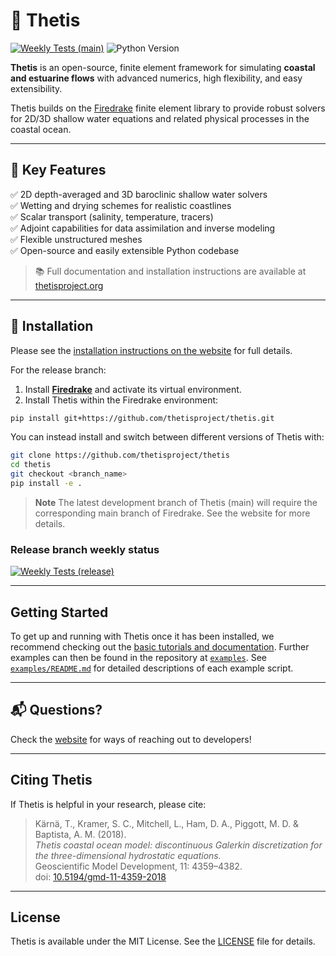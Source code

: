 # 🌊 Thetis

[![Weekly Tests (main)](https://github.com/thetisproject/thetis/actions/workflows/weekly-main.yml/badge.svg?branch=main)](https://github.com/thetisproject/thetis/actions/workflows/weekly-main.yml)
![Python Version](https://img.shields.io/badge/python-3.10%2B-blue)

**Thetis** is an open-source, finite element framework for simulating **coastal and estuarine flows** with advanced numerics, high flexibility, and easy extensibility.

Thetis builds on the [Firedrake](https://www.firedrakeproject.org/) finite element library to provide robust solvers for 2D/3D shallow water equations and related physical processes in the coastal ocean.

---

## 🌟 Key Features

✅ 2D depth-averaged and 3D baroclinic shallow water solvers  
✅ Wetting and drying schemes for realistic coastlines  
✅ Scalar transport (salinity, temperature, tracers)  
✅ Adjoint capabilities for data assimilation and inverse modeling  
✅ Flexible unstructured meshes  
✅ Open-source and easily extensible Python codebase

> 📚 Full documentation and installation instructions are available at [thetisproject.org](https://thetisproject.org/)

---

## 🚀 Installation


Please see the [installation instructions on the website](https://thetisproject.org/installation.html) for full details.

For the release branch:

1. Install **[Firedrake](https://www.firedrakeproject.org/install.html)** and activate its virtual environment.  
2. Install Thetis within the Firedrake environment:

```bash
pip install git+https://github.com/thetisproject/thetis.git
```
You can instead install and switch between different versions of Thetis with:

```bash
git clone https://github.com/thetisproject/thetis
cd thetis
git checkout <branch_name>
pip install -e .
```
> **Note**
> The latest development branch of Thetis (main) will require the corresponding main branch of Firedrake. See the
> website for more details.

### Release branch weekly status
[![Weekly Tests (release)](https://github.com/thetisproject/thetis/actions/workflows/weekly-release.yml/badge.svg?branch=release)](https://github.com/thetisproject/thetis/actions/workflows/weekly-release.yml)

---

## Getting Started

To get up and running with Thetis once it has been installed, we recommend checking out the [basic tutorials and 
documentation](https://thetisproject.org/documentation.html#tutorials). Further examples can then be found in the 
repository at [`examples`](./examples). See [`examples/README.md`](./examples/readme.md) for 
detailed descriptions of each example script.


---

## 📬 **Questions?**  

Check the [website](https://thetisproject.org/contact.html) for ways of reaching out to developers!

---

## Citing Thetis

If Thetis is helpful in your research, please cite:

> Kärnä, T., Kramer, S. C., Mitchell, L., Ham, D. A., Piggott, M. D. & Baptista, A. M. (2018).  
> *Thetis coastal ocean model: discontinuous Galerkin discretization for the three-dimensional hydrostatic equations.*  
> Geoscientific Model Development, 11: 4359–4382.  
> doi: [10.5194/gmd-11-4359-2018](https://doi.org/10.5194/gmd-11-4359-2018)

---


## License

Thetis is available under the MIT License. See the [LICENSE](./LICENSE) file for details.

